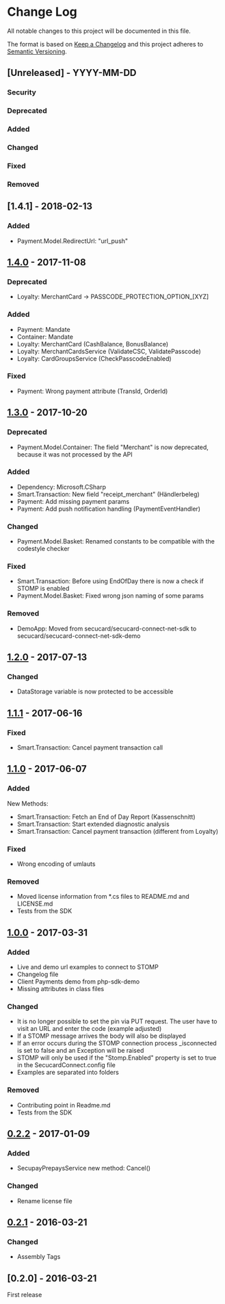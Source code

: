 # Change Log

All notable changes to this project will be documented in this file.

The format is based on [Keep a Changelog](http://keepachangelog.com/)
and this project adheres to [Semantic Versioning](http://semver.org/).

## [Unreleased] - YYYY-MM-DD

### Security

### Deprecated

### Added

### Changed

### Fixed

### Removed

## [1.4.1] - 2018-02-13

### Added

- Payment.Model.RedirectUrl: "url_push"

## [1.4.0] - 2017-11-08

### Deprecated

- Loyalty: MerchantCard -> PASSCODE_PROTECTION_OPTION_[XYZ]

### Added

- Payment: Mandate
- Container: Mandate
- Loyalty: MerchantCard (CashBalance, BonusBalance)
- Loyalty: MerchantCardsService (ValidateCSC, ValidatePasscode)
- Loyalty: CardGroupsService (CheckPasscodeEnabled)

### Fixed

- Payment: Wrong payment attribute (TransId, OrderId)

## [1.3.0] - 2017-10-20

### Deprecated

- Payment.Model.Container: The field "Merchant" is now deprecated, because it was not processed by the API

### Added

- Dependency: Microsoft.CSharp
- Smart.Transaction: New field "receipt_merchant" (Händlerbeleg)
- Payment: Add missing payment params
- Payment: Add push notification handling (PaymentEventHandler)

### Changed

- Payment.Model.Basket: Renamed constants to be compatible with the codestyle checker

### Fixed

- Smart.Transaction: Before using EndOfDay there is now a check if STOMP is enabled
- Payment.Model.Basket: Fixed wrong json naming of some params

### Removed

- DemoApp: Moved from secucard/secucard-connect-net-sdk to secucard/secucard-connect-net-sdk-demo

## [1.2.0] - 2017-07-13

### Changed

- DataStorage variable is now protected to be accessible

## [1.1.1] - 2017-06-16

### Fixed

- Smart.Transaction: Cancel payment transaction call

## [1.1.0] - 2017-06-07

### Added

New Methods:

- Smart.Transaction: Fetch an End of Day Report (Kassenschnitt)
- Smart.Transaction: Start extended diagnostic analysis
- Smart.Transaction: Cancel payment transaction (different from Loyalty)

### Fixed

- Wrong encoding of umlauts

### Removed

- Moved license information from *.cs files to README.md and LICENSE.md
- Tests from the SDK

## [1.0.0] - 2017-03-31

### Added

- Live and demo url examples to connect to STOMP
- Changelog file
- Client Payments demo from php-sdk-demo
- Missing attributes in class files

### Changed

- It is no longer possible to set the pin via PUT request. The user have to visit an URL and enter the code (example adjusted)
- If a STOMP message arrives the body will also be displayed
- If an error occurs during the STOMP connection process _isconnected is set to false and an Exception will be raised
- STOMP will only be used if the "Stomp.Enabled" property is set to true in the SecucardConnect.config file
- Examples are separated into folders

### Removed

- Contributing point in Readme.md
- Tests from the SDK

## [0.2.2] - 2017-01-09

### Added

- SecupayPrepaysService new method: Cancel()

### Changed

- Rename license file

## [0.2.1] - 2016-03-21

### Changed

- Assembly Tags

## [0.2.0] - 2016-03-21

First release

[0.2.1]: https://github.com/secucard/secucard-connect-net-sdk/compare/0.2.0...0.2.1
[0.2.2]: https://github.com/secucard/secucard-connect-net-sdk/compare/0.2.1...0.2.2
[1.0.0]: https://github.com/secucard/secucard-connect-net-sdk/compare/0.2.2...1.0.0
[1.1.0]: https://github.com/secucard/secucard-connect-net-sdk/compare/1.0.0...1.1.0
[1.1.1]: https://github.com/secucard/secucard-connect-net-sdk/compare/1.1.0...1.1.1
[1.2.0]: https://github.com/secucard/secucard-connect-net-sdk/compare/1.1.1...1.2.0
[1.3.0]: https://github.com/secucard/secucard-connect-net-sdk/compare/1.2.0...1.3.0
[1.4.0]: https://github.com/secucard/secucard-connect-net-sdk/compare/1.3.0...1.4.0